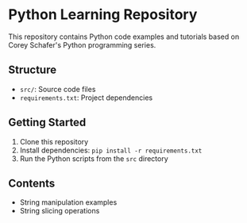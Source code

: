 # Python Learning Repository

This repository contains Python code examples and tutorials based on Corey Schafer's Python programming series.

## Structure
- `src/`: Source code files
- `requirements.txt`: Project dependencies

## Getting Started
1. Clone this repository
2. Install dependencies: `pip install -r requirements.txt`
3. Run the Python scripts from the `src` directory

## Contents
- String manipulation examples
- String slicing operations
